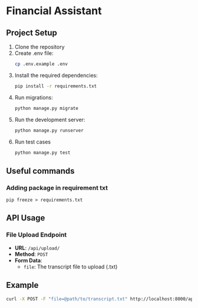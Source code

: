 # Financial Assistant

## Project Setup

1. Clone the repository
2. Create .env file:
    ```bash
    cp .env.example .env
    ```
3. Install the required dependencies:
    ```bash
    pip install -r requirements.txt
    ```
4. Run migrations:
    ```bash
    python manage.py migrate
    ```
5. Run the development server:
    ```bash
    python manage.py runserver
    ```
6. Run test cases
    ```bash
    python manage.py test
    ```

## Useful commands

### Adding package in requirement txt
   ```commandline
   pip freeze > requirements.txt
   ```


## API Usage

### File Upload Endpoint

- **URL**: `/api/upload/`
- **Method**: `POST`
- **Form Data**:
  - `file`: The transcript file to upload (.txt)

## Example

```bash
curl -X POST -F "file=@path/to/transcript.txt" http://localhost:8000/api/upload/
